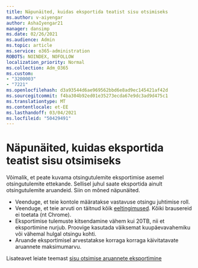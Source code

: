```yaml
---
title: Näpunäited, kuidas eksportida teatist sisu otsimiseks
ms.author: v-aiyengar
author: AshaIyengar21
manager: dansimp
ms.date: 02/26/2021
ms.audience: Admin
ms.topic: article
ms.service: o365-administration
ROBOTS: NOINDEX, NOFOLLOW
localization_priority: Normal
ms.collection: Adm_O365
ms.custom:
- "3200003"
- "7221"
ms.openlocfilehash: d3a93544d6ae969562bbd6e8ad9ec145421af42d
ms.sourcegitcommit: f4ba304b92ed01e35273ecda67e9dc3ad9d475c1
ms.translationtype: MT
ms.contentlocale: et-EE
ms.lasthandoff: 03/04/2021
ms.locfileid: "50429491"
---
```

# <a name="tips-for-exporting-a-report-for-content-search"></a>Näpunäited, kuidas eksportida teatist sisu otsimiseks

Võimalik, et peate kuvama otsingutulemite eksportimise asemel otsingutulemite ettekande. Sellisel juhul saate eksportida ainult otsingutulemite aruandeid. Siin on mõned näpunäited.

- Veenduge, et teie kontole määratakse vastavuse otsingu juhtimise roll.
- Veenduge, et teie arvuti on täitnud kõik [eeltingimused](https://go.microsoft.com/fwlink/?linkid=2102407). Kõiki brausereid ei toetata (nt Chrome).
- Eksportimise tulemuste kitsendamine vähem kui 20TB, nii et eksportimine nurjub. Proovige kasutada väiksemat kuupäevavahemiku või vähemal hulgal otsingu kohti.
- Aruande eksportimisel arvestatakse korraga korraga käivitatavate aruannete maksimumarvu.

Lisateavet leiate teemast [sisu otsimise aruannete eksportimine](https://go.microsoft.com/fwlink/?linkid=2102409)